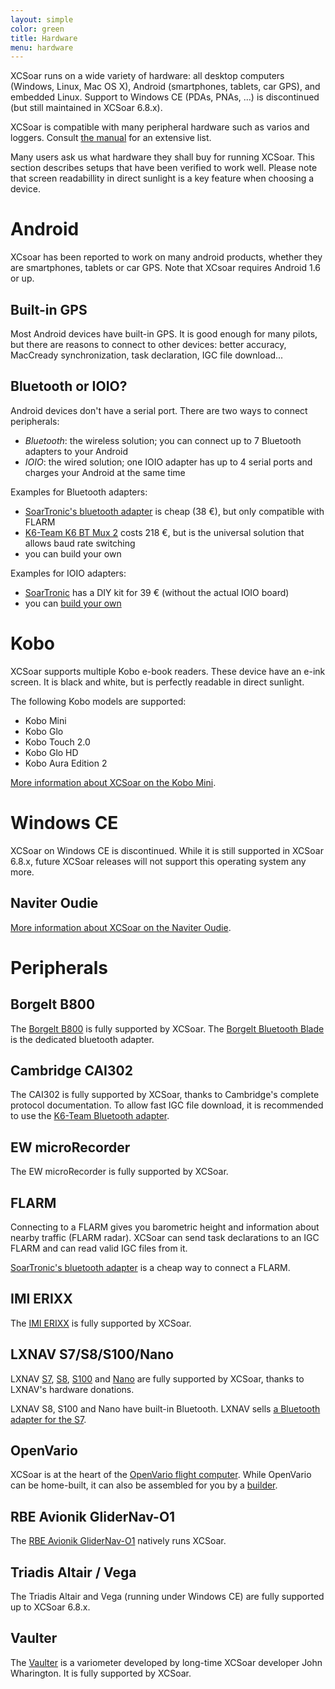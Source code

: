 ```yaml
---
layout: simple
color: green
title: Hardware
menu: hardware
---
```


XCSoar runs on a wide variety of hardware: all desktop computers
(Windows, Linux, Mac OS X), Android (smartphones, tablets, car GPS), and embedded Linux.
Support to Windows CE (PDAs, PNAs, ...) is discontinued (but still maintained in XCSoar 6.8.x). 

XCSoar is compatible with many peripheral hardware such as varios and
loggers. Consult [the manual](/discover/manual.html) for an extensive
list.

Many users ask us what hardware they shall buy for running XCSoar.
This section describes setups that have been verified to work well.
Please note that screen readabillity in direct sunlight is a key feature when choosing a device.

# Android

XCsoar has been reported to work on many android products, whether they are smartphones, tablets or car GPS.
Note that XCsoar requires Android 1.6 or up.

## Built-in GPS
Most Android devices have built-in GPS. It is good enough for many pilots,
but there are reasons to connect to other devices: better accuracy,
MacCready synchronization, task declaration, IGC file download...

## Bluetooth or IOIO?
Android devices don't have a serial port. There are two ways to
connect peripherals:

- *Bluetooth*: the wireless solution; you can connect up to 7
  Bluetooth adapters to your Android
- *IOIO*: the wired solution; one IOIO adapter has up to 4 serial
  ports and charges your Android at the same time

Examples for Bluetooth adapters:

- [SoarTronic's bluetooth adapter](http://www.soartronic.net/products) is cheap (38 €), but only compatible with FLARM
- [K6-Team K6 BT Mux 2](https://www.k6-team.de/K6-Bt-Mux-2-NMEA-Multiplexer-mit-Bluetooth) costs 218
  €, but is the universal solution that allows baud rate switching
- you can build your own

Examples for IOIO adapters:

- [SoarTronic](http://www.soartronic.net/products) has a DIY kit for 39 €
  (without the actual IOIO board)
- you can [build your own](https://github.com/ytai/ioio/wiki)

# Kobo

XCSoar supports multiple Kobo e-book readers. These device have an e-ink screen.
It is black and white, but is perfectly readable in direct sunlight.

The following Kobo models are supported:

- Kobo Mini
- Kobo Glo
- Kobo Touch 2.0
- Kobo Glo HD
- Kobo Aura Edition 2

[More information about XCSoar on the Kobo Mini](http://max.kellermann.name/projects/xcsoar/kobo.html).

# Windows CE

XCSoar on Windows CE is discontinued. While it is still supported in XCSoar 6.8.x,  future XCSoar releases will not support this operating system any more.

## Naviter Oudie
[More information about XCSoar on the Naviter Oudie](oudie.html).

# Peripherals

## Borgelt B800
The [Borgelt B800](http://www.borgeltinstruments.com/?page_id=48) is fully supported by XCSoar.
The [Borgelt Bluetooth Blade](http://www.borgeltinstruments.com/?page_id=156) is the dedicated bluetooth adapter.

## Cambridge CAI302
The CAI302 is fully supported by XCSoar, thanks to Cambridge's
complete protocol documentation. To allow fast IGC file download, it
is recommended to use the [K6-Team Bluetooth adapter](https://www.k6-team.de/K6-Bt-Mux-2-NMEA-Multiplexer-mit-Bluetooth).

## EW microRecorder
The EW microRecorder is fully supported by XCSoar.

## FLARM
Connecting to a FLARM gives you barometric height and information
about nearby traffic (FLARM radar). XCSoar can send task declarations
to an IGC FLARM and can read valid IGC files from it.

[SoarTronic's bluetooth adapter](http://www.soartronic.net/products) is a
cheap way to connect a FLARM.

## IMI ERIXX
The [IMI ERIXX](http://www.imi-gliding.com/products/erixx-flight-recorder.html) is fully supported by XCSoar.

## LXNAV S7/S8/S100/Nano
LXNAV [S7](https://www.lxnav.nl/v7.html), [S8](https://www.lxnav.nl/s8.html),
[S100](https://www.lxnav.nl/s100.html) and [Nano](http://www.lxnav.com/products/nano.html) are fully
supported by XCSoar, thanks to LXNAV's hardware donations.

LXNAV S8, S100 and Nano have built-in Bluetooth.
LXNAV sells [a Bluetooth adapter for the S7](https://gliding.lxnav.com/products/s7-s8-s80-bluetooth-module/).

## OpenVario
XCSoar is at the heart of the [OpenVario flight computer](https://www.openvario.org/doku.php).
While OpenVario can be home-built, it can also be assembled for you by a [builder](https://www.openvario.org/doku.php?id=builders:top).

## RBE Avionik GliderNav-O1
The [RBE Avionik GliderNav-O1](https://rbe-avionik.de/index.php/produkte/biofeet-erfahrungen) natively runs XCSoar.

## Triadis Altair / Vega
The Triadis Altair and Vega (running under Windows CE) are fully supported up to XCSoar 6.8.x.

## Vaulter
The [Vaulter](https://rbe-avionik.de/index.php/produkte/vaulter) is a variometer
developed by long-time XCSoar developer
John Wharington. It is
fully supported by XCSoar.
